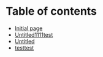 # Table of contents

* [Initial page](README.md)
* [Untitled1111test](untitled1111.md)
* [Untitled](untitled.md)
* [testtest](testtest.md)

